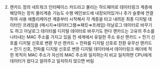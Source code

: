 2. 랜카드
   정의
   네트워크 인터페이스 카드라고 불리는 하드웨어로 데이터링크 계층에 해당하는 장치
   물리계층 기능도 수행
   메인보드에 내장되어있거나 추가 슬롯에 연결하여 사용
   애플리케이션 계층부터 시작해서 각 계층을 타고 내려온 최종 디지털 데이터인 프레임을 (메시지⇒데이터그램⇒패킷⇒프레임) 아날로그 데이터로 바꾸기도 하고 아날로그 데이터를 디지털 데이터로 바꾸기도 한다
   랜카드는 고유의 주소를 나타내는 MAC 주소를 가지고 있음
   전 세계에서 유일한 주소
   유선 랜카드 = 전기 신호를 디지털 신호로 변환
   무선 랜카드 = 전파를 디지털 신호로 전환
   유무선 랜카드 = 전기 신호, 전파를 디지털 신호로 변환
   디지털 데이터에서 데이터링크 헤더에 적힌 목적지 MAC 주소가 자신의 MAC 주소와 일치하는지 비교
   일치하면 CPU에게 데이터가 왔다고 알려주고 일치하지 않으면 버림
